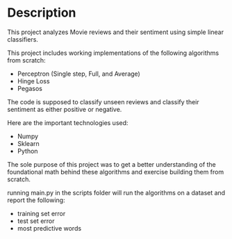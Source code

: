 
# Description
This project analyzes Movie reviews and their sentiment using simple linear classifiers.

This project includes working implementations of the following algorithms from scratch:
- Perceptron (Single step, Full, and Average)
- Hinge Loss
- Pegasos


The code is supposed to classify unseen reviews and classify their sentiment as either positive or negative. 

Here are the important technologies used: 
- Numpy
- Sklearn
- Python
  

The sole purpose of this project was to get a better understanding of the foundational math behind these algorithms and exercise building them from scratch.


running main.py in the scripts folder will run the algorithms on a dataset and report the following: 
- training set error
- test set error 
- most predictive words




